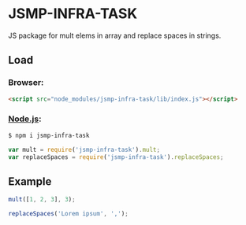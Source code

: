 # JSMP-INFRA-TASK

JS package for mult elems in array and replace spaces in strings.

## Load

### Browser:

```html
<script src="node_modules/jsmp-infra-task/lib/index.js"></script>
```

### [Node.js](http://nodejs.org):

```powershell
$ npm i jsmp-infra-task
```

```js
var mult = require('jsmp-infra-task').mult; 
var replaceSpaces = require('jsmp-infra-task').replaceSpaces; 
```

## Example

```js
mult([1, 2, 3], 3);

replaceSpaces('Lorem ipsum', ',');
```